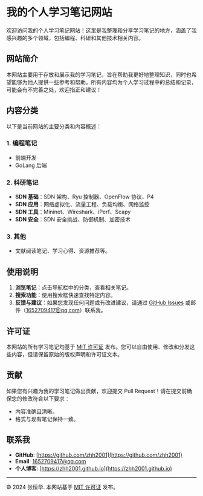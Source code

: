 # 我的个人学习笔记网站

欢迎访问我的个人学习笔记网站！这里是我整理和分享学习笔记的地方，涵盖了我感兴趣的多个领域，包括编程、科研和其他技术相关内容。

## 网站简介
本网站主要用于存放和展示我的学习笔记，旨在帮助我更好地整理知识，同时也希望能够为他人提供一些参考和帮助。所有内容均为个人学习过程中的总结和记录，可能会有不完善之处，欢迎指正和建议！

## 内容分类
以下是当前网站的主要分类和内容概述：

### 1. 编程笔记
- 前端开发
- GoLang 后端

### 2. 科研笔记
- ​**SDN 基础**：SDN 架构、Ryu 控制器、OpenFlow 协议、P4
- ​**SDN 应用**：网络虚拟化、流量工程、负载均衡、网络监控
- ​**SDN 工具**：Mininet、Wireshark、iPerf、Scapy
- ​**SDN 安全**：SDN 安全挑战、防御机制、加密技术

### 3. 其他
- 文献阅读笔记、学习心得、资源推荐等。

## 使用说明
1. ​**浏览笔记**：点击导航栏中的分类，查看相关笔记。
2. ​**搜索功能**：使用搜索框快速查找特定内容。
3. ​**反馈与建议**：如果您发现任何问题或有改进建议，请通过 [GitHub Issues](https://github.com/zhh2001/zhh2001.github.io/issues) 或邮件（<a href="mailto:1652709417@qq.com">1652709417@qq.com</a>）联系我。

## 许可证
本网站的所有学习笔记均基于 [MIT 许可证](https://github.com/zhh2001/zhh2001.github.io?tab=MIT-1-ov-file#readme) 发布。您可以自由使用、修改和分发这些内容，但请保留原始的版权声明和许可证文本。

## 贡献
如果您有兴趣为我的学习笔记做出贡献，欢迎提交 Pull Request！请在提交前确保您的修改符合以下要求：
- 内容准确且清晰。
- 格式与现有笔记保持一致。

## 联系我
- ​**GitHub**: [https://github.com/zhh2001](https://github.com/zhh2001)
- ​**Email**: <a href="mailto:1652709417@qq.com">1652709417@qq.com</a>
- ​**个人博客**: [https://zhh2001.github.io](https://zhh2001.github.io)

---

© 2024 张恒华. 本网站基于 [MIT 许可证](https://github.com/zhh2001/zhh2001.github.io?tab=MIT-1-ov-file#readme) 发布。
